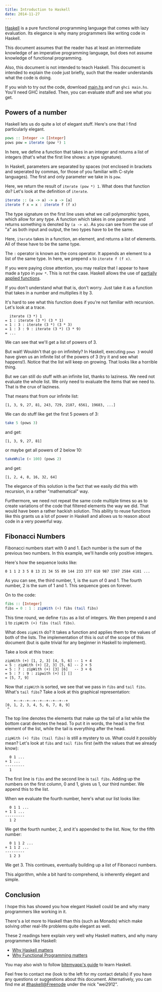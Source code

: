 ```yaml
---
title: Introduction to Haskell
date: 2014-11-27
---
```


[Haskell](https://www.haskell.org/platform/) is a pure functional programming language that comes with lazy evaluation. Its elegance is why many programmers like writing code in Haskell.

This document assumes that the reader has at least an intermediate knowledge of an imperative programming language, but does not assume knowledge of functional programming.

Also, this document is not intended to teach Haskell. This document is intended to explain the code just briefly, such that the reader understands what the code is doing.

If you wish to try out the code, download [main.hs](/res/intro-to-haskell/main.hs) and run `ghci main.hs`. You'll need GHC installed. Then, you can evaluate stuff and see what you get.

## Powers of a number

Haskell lets us do quite a lot of elegant stuff. Here's one that I find particularly elegant.

```haskell
pows :: Integer -> [Integer]
pows pow = iterate (pow *) 1
```

In here, we define a function that takes in an integer and returns a list of integers (that's what the first line shows: a type signature).

In Haskell, parameters are separated by spaces (not enclosed in brackets and seperated by commas, for those of you familiar with C-style languages). The first and only parameter we take in is `pow`.

Here, we return the result of `iterate (pow *) 1`. What does that function do? Let's look at the definition of `iterate`.

```haskell
iterate :: (a -> a) -> a -> [a]
iterate f x = x : iterate f (f x)
```

The type signature on the first line uses what we call polymorphic types, which allow for any type. A function which takes in one parameter and returns something is denoted by `(a -> a)`. As you can see from the use of "a" as both input and output, the two types have to be the same.

Here, `iterate` takes in a function, an element, and returns a list of elements. All of these have to be the same type.

The `:` operator is known as the cons operator. It appends an element to a list of the same type. In here, we prepend `x` to `iterate f (f x)`.

If you were paying close attention, you may realize that I appear to have made a typo in `pow *`. This is not the case. Haskell allows the use of [partially applied functions](https://en.wikipedia.org/wiki/Partial_application).

If you don't understand what that is, don't worry. Just take it as a function that takes in a number and multiplies it by 3.

It's hard to see what this function does if you're not familiar with recursion. Let's look at a trace.

      iterate (3 *) 1
    = 1 : iterate (3 *) (3 * 1)
    = 1 : 3 : iterate (3 *) (3 * 3)
    = 1 : 3 : 9 : iterate (3 *) (3 * 9)
    = ...

We can see that we'll get a list of powers of 3.

But wait! Wouldn't that go on infinitely? In Haskell, executing `pows 3` would have given us an infinite list of the powers of 3 (try it and see what happens!). Notice that the list will keep on growing. That looks like a horrible thing.

But we can still do stuff with an infinite list, thanks to laziness. We need not evaluate the whole list. We only need to evaluate the items that we need to. That is the crux of laziness.

That means that from our infinite list:

    [1, 3, 9, 27, 81, 243, 729, 2187, 6561, 19683, ...]

We can do stuff like get the first 5 powers of 3:

```haskell
take 5 (pows 3)
```

and get:

    [1, 3, 9, 27, 81]

or maybe get all powers of 2 below 10:

```haskell
takeWhile (< 100) (pows 2)
```

and get:

    [1, 2, 4, 8, 16, 32, 64]

The elegance of this solution is the fact that we easily did this with recursion, in a rather "mathematical" way.

Furthermore, we need not repeat the same code multiple times so as to create variations of the code that filtered elements the way we did. That would have been a rather hackish solution. This ability to reuse functions like this grants us a lot of power in Haskell and allows us to reason about code in a very powerful way.

## Fibonacci Numbers

Fibonacci numbers start with 0 and 1. Each number is the sum of the previous two numbers. In this example, we'll handle only positive integers.

Here's how the sequence looks like:

    0 1 1 2 3 5 8 13 21 34 55 89 144 233 377 610 987 1597 2584 4181 ...

As you can see, the third number, 1, is the sum of 0 and 1. The fourth number, 2 is the sum of 1 and 1. This sequence goes on forever.

On to the code:

```haskell
fibs :: [Integer]
fibs = 0 : 1 : zipWith (+) fibs (tail fibs)
```

This time round, we define `fibs` as a list of integers. We then prepend `0` and `1` to `zipWith (+) fibs (tail fibs)`.

What does `zipWith` do? It takes a function and applies them to the values of both of the lists. The implementation of this is out of the scope of this document (but is quite trivial for any beginner in Haskell to implement).

Take a look at this trace:

    zipWith (+) [1, 2, 3] [4, 5, 6] -- 1 + 4
    = 5 : zipWith (+) [2, 3] [5, 6] -- 2 + 5
    = 5 : 7 : zipWith (+) [3] [6]   -- 3 + 6
    = 5 : 7 : 9 : zipwith (+) [] []
    = [5, 7, 9]

Now that `zipWith` is sorted, we see that we pass in `fibs` and `tail fibs`. What's `tail fibs`? Take a look at this graphical representation:

        +--+--+--+--+--+--+--+--+
    [0, 1, 2, 3, 4, 5, 6, 7, 8, 9]
     ^

The top line denotes the elements that make up the tail of a list while the bottom carat denotes the head. To put it in words, the head is the first element of the list, while the tail is everything after the head.

`zipWith (+) fibs (tail fibs)` is still a mystery to us. What could it possibly mean? Let's look at `fibs` and `tail fibs` first (with the values that we already know):

      0 1 ...
    + 1 ...
    ---------
      1 

The first line is `fibs` and the second line is `tail fibs`. Adding up the numbers on the first column, 0 and 1, gives us 1, our third number. We append this to the list.

When we evaluate the fourth number, here's what our list looks like:

      0 1 1 ...
    + 1 1 ...
    ---------
      1 2

We get the fourth number, 2, and it's appended to the list. Now, for the fifth number:

      0 1 1 2 ...
    + 1 1 2 ...
    ---------
      1 2 3

We get 3. This continues, eventually building up a list of Fibonacci numbers.

This algorithm, while a bit hard to comprehend, is inherently elegant and simple.

## Conclusion

I hope this has showed you how elegant Haskell could be and why many programmers like working in it.

There's a lot more to Haskell than this (such as Monads) which make solving other real-life problems quite elegant as well.

These 2 readings here explain very well why Haskell matters, and why many programmers like Haskell:

* [Why Haskell matters](https://www.haskell.org/haskellwiki/Why_Haskell_matters)
* [Why Functional Programming matters](http://www.cs.kent.ac.uk/people/staff/dat/miranda/whyfp90.pdf)

You may also wish to follow [bitemyapp's guide](https://github.com/bitemyapp/learnhaskell) to learn Haskell.

Feel free to contact me (look to the left for my contact details) if you have any questions or suggestions about this document. Alternatively, you can find me at [#haskell@Freenode](irc://chat.freenode.net/#haskell) under the nick "wei2912".
